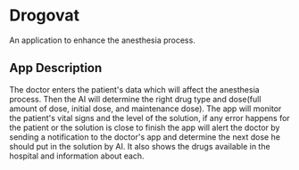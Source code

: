 # Drogovat

An application to enhance the anesthesia process.

## App Description  

The doctor enters the patient's data which will affect the anesthesia process.
Then the AI will determine the right drug type and dose(full amount of dose, initial dose, and maintenance dose).
The app will monitor the patient's vital signs and the level of the solution, if any error happens for the patient or the solution is close to finish the app will alert the doctor by sending a notification to the doctor's app and determine the next dose he should put in the solution by AI.
It also shows the drugs available in the hospital and information about each.
